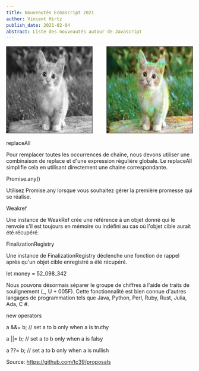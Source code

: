 ```yaml
---
title: Nouveautés Ecmascript 2021
author: Vincent Hirtz
publish_date: 2021-02-04
abstract: Liste des nouveautés autour de Javascript
---
```


<img src="images/hello2.png"/>

replaceAll

Pour remplacer toutes les occurrences de chaîne, nous devons utiliser une combinaison de replace et d'une expression régulière globale. Le replaceAll simplifie cela en utilisant directement une chaine correspondante.

Promise.any()

Utilisez Promise.any lorsque vous souhaitez gérer la première promesse qui se réalise.

Weakref

Une instance de WeakRef crée une référence à un objet donné qui le renvoie s'il est toujours en mémoire ou indéfini au cas où l'objet cible aurait été récupéré.

FinalizationRegistry

Une instance de FinalizationRegistry déclenche une fonction de rappel après qu'un objet cible enregistré a été récupéré.

let money = 52_098_342

Nous pouvons désormais séparer le groupe de chiffres à l'aide de traits de soulignement (_, U + 005F). Cette fonctionnalité est bien connue d'autres langages de programmation tels que Java, Python, Perl, Ruby, Rust, Julia, Ada, C #.

new operators

a &&= b; // set a to b only when a is truthy

a ||= b; // set a to b only when a is falsy

a ??= b; // set a to b only when a is nullish

Source: https://github.com/tc39/proposals